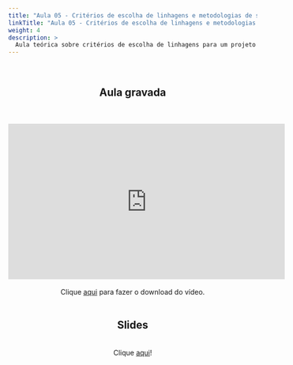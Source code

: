 ```yaml
---
title: "Aula 05 - Critérios de escolha de linhagens e metodologias de sequenciamento"
linkTitle: "Aula 05 - Critérios de escolha de linhagens e metodologias de sequenciamento"
weight: 4
description: >
  Aula teórica sobre critérios de escolha de linhagens para um projeto em genômica e metodologias de sequenciamento adequadas em diferentes contextos
---
```

<br>
<div align="center">
<h2>Aula gravada</h2>
<br><br>
<iframe width="560" height="315" src="https://www.youtube.com/embed/579Y4rvhvo0" frameborder="0" allow="accelerometer; autoplay; clipboard-write; encrypted-media; gyroscope; picture-in-picture" allowfullscreen></iframe>
<br><br>
Clique <a href="https://photos.app.goo.gl/NTsbTze7nPKmZvgr7">aqui</a> para fazer o download do vídeo. 
<br><br>

<h2>Slides</h2>
<br>
Clique <a href="https://github.com/desirrepetters/cursogenomicaegenetica.ufpr/raw/master/userguide/content/pt-br/docs/teoricas/slides/aula_05.pdf">aqui</a>!
<br><br>

</div>